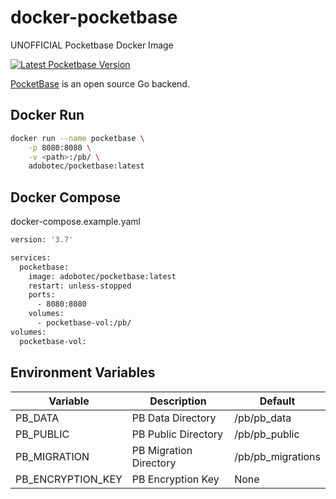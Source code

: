 # docker-pocketbase
UNOFFICIAL Pocketbase Docker Image

<a aria-label="Latest Pocketbase Version" href="https://github.com/pocketbase/pocketbase/releases" target="_blank">
  <img alt="Latest Pocketbase Version" src="https://img.shields.io/github/v/release/pocketbase/pocketbase?color=success&display_name=tag&label=latest&logo=docker&logoColor=%23fff&sort=semver&style=flat-square">
</a>

[PocketBase](https://pocketbase.io) is an open source Go backend.

## Docker Run
```bash
docker run --name pocketbase \
    -p 8080:8080 \
    -v <path>:/pb/ \
    adobotec/pocketbase:latest 
```
## Docker Compose

docker-compose.example.yaml

```bash
version: '3.7'

services:
  pocketbase:
    image: adobotec/pocketbase:latest 
    restart: unless-stopped
    ports:
      - 8080:8080
    volumes:
      - pocketbase-vol:/pb/
volumes:
  pocketbase-vol:
```

## Environment Variables
| Variable          | Description             | Default            |
| ----------------- | ----------------------- | ------------------ |
| PB_DATA           | PB Data Directory       | /pb/pb_data        |
| PB_PUBLIC         | PB Public Directory     | /pb/pb_public      |
| PB_MIGRATION      | PB Migration Directory  | /pb/pb_migrations  | 
| PB_ENCRYPTION_KEY | PB Encryption Key       | None               |